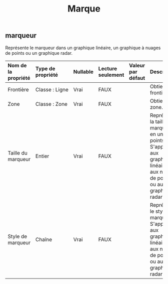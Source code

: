 ﻿---
title: Marque
second_title: Aspose.Cells Cloud Documen
type: docs
url: /fr/specification/model/marker/
description: "Aspose.Cells Spécification du modèle Cloud : Marker. Gérez sans effort Excel et d'autres feuilles de calcul avec des fonctionnalités telles que l'ouverture, la génération, l'édition, le fractionnement, la fusion, la comparaison et la conversion."
kwords: Excel, Office, Feuille de calcul, Cloud REST API, Marqueur
weight: 50
---
## **marqueur**

 Représente le marqueur dans un graphique linéaire, un graphique à nuages de points ou un graphique radar.

| Nom de la propriété| Type de propriété| Nullable| Lecture seulement| Valeur par défaut| Description|
|:- |:- |:- |:- |:- |:- |
| Frontière| Classe : Ligne| Vrai| FAUX|| Obtient la frontière.|
| Zone| Classe : Zone| Vrai| FAUX|| Obtient la zone.|
| Taille du marqueur| Entier| Vrai| FAUX|| Représente la taille du marqueur en unité de points. S'applique aux graphiques linéaires, aux nuages de points ou aux graphiques radar.|
| Style de marqueur| Chaîne| Vrai| FAUX|| Représente le style du marqueur. S'applique aux graphiques linéaires, aux nuages de points ou aux graphiques radar.|

